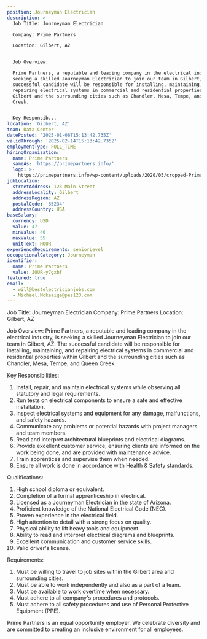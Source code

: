 ```yaml
---
position: Journeyman Electrician
description: >-
  Job Title: Journeyman Electrician

  Company: Prime Partners

  Location: Gilbert, AZ


  Job Overview:

  Prime Partners, a reputable and leading company in the electrical industry, is
  seeking a skilled Journeyman Electrician to join our team in Gilbert, AZ. The
  successful candidate will be responsible for installing, maintaining, and
  repairing electrical systems in commercial and residential properties within
  Gilbert and the surrounding cities such as Chandler, Mesa, Tempe, and Queen
  Creek.


  Key Responsib...
location: 'Gilbert, AZ'
team: Data Center
datePosted: '2025-01-06T15:13:42.735Z'
validThrough: '2025-02-14T15:13:42.735Z'
employmentType: FULL_TIME
hiringOrganization:
  name: Prime Partners
  sameAs: 'https://primepartners.info/'
  logo: >-
    https://primepartners.info/wp-content/uploads/2020/05/cropped-Prime-Partners-Logo-NO-BG-1-1.png
jobLocation:
  streetAddress: 123 Main Street
  addressLocality: Gilbert
  addressRegion: AZ
  postalCode: '85234'
  addressCountry: USA
baseSalary:
  currency: USD
  value: 47
  minValue: 40
  maxValue: 55
  unitText: HOUR
experienceRequirements: seniorLevel
occupationalCategory: Journeyman
identifier:
  name: Prime Partners
  value: JOUR-y7gxbf
featured: true
email:
  - will@bestelectricianjobs.com
  - Michael.Mckeaige@pes123.com
---
```




Job Title: Journeyman Electrician
Company: Prime Partners
Location: Gilbert, AZ

Job Overview:
Prime Partners, a reputable and leading company in the electrical industry, is seeking a skilled Journeyman Electrician to join our team in Gilbert, AZ. The successful candidate will be responsible for installing, maintaining, and repairing electrical systems in commercial and residential properties within Gilbert and the surrounding cities such as Chandler, Mesa, Tempe, and Queen Creek.

Key Responsibilities:

1. Install, repair, and maintain electrical systems while observing all statutory and legal requirements.
2. Run tests on electrical components to ensure a safe and effective installation.
3. Inspect electrical systems and equipment for any damage, malfunctions, and safety hazards.
4. Communicate any problems or potential hazards with project managers and team members.
5. Read and interpret architectural blueprints and electrical diagrams.
6. Provide excellent customer service, ensuring clients are informed on the work being done, and are provided with maintenance advice.
7. Train apprentices and supervise them when needed.
8. Ensure all work is done in accordance with Health & Safety standards.

Qualifications:

1. High school diploma or equivalent.
2. Completion of a formal apprenticeship in electrical.
3. Licensed as a Journeyman Electrician in the state of Arizona.
4. Proficient knowledge of the National Electrical Code (NEC).
5. Proven experience in the electrical field.
6. High attention to detail with a strong focus on quality.
7. Physical ability to lift heavy tools and equipment.
8. Ability to read and interpret electrical diagrams and blueprints.
9. Excellent communication and customer service skills.
10. Valid driver's license.

Requirements:

1. Must be willing to travel to job sites within the Gilbert area and surrounding cities.
2. Must be able to work independently and also as a part of a team.
3. Must be available to work overtime when necessary.
4. Must adhere to all company's procedures and protocols.
5. Must adhere to all safety procedures and use of Personal Protective Equipment (PPE).

Prime Partners is an equal opportunity employer. We celebrate diversity and are committed to creating an inclusive environment for all employees.
